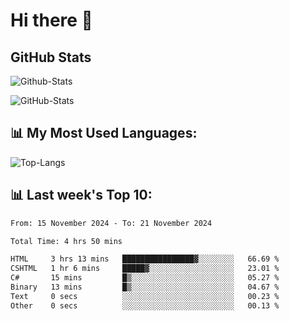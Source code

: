 # Hi there 👋

## GitHub Stats
![Github-Stats](https://github-readme-stats-sigma-five.vercel.app/api?username=ltorson&show_icons=true&theme=radical&count_private=true&show=reviews,discussions_started,discussions_answered,prs_merged,prs_merged_percentage)

![GitHub-Stats](https://github-readme-stats.vercel.app/api/wakatime?username=LeeTorson&theme=synthwave&size_weight=0.5&count_weight=0.5&title_color=36F9F6&langs_count=10&count_private=true)

## 📊 My Most Used Languages:
![Top-Langs](https://github-readme-stats-sigma-five.vercel.app/api/top-langs/?username=LTorson&layout=compact&langs_count=10)


## 📊 Last week's Top 10:
<!--START_SECTION:waka-->

```txt
From: 15 November 2024 - To: 21 November 2024

Total Time: 4 hrs 50 mins

HTML     3 hrs 13 mins   ████████████████▓░░░░░░░░   66.69 %
CSHTML   1 hr 6 mins     █████▓░░░░░░░░░░░░░░░░░░░   23.01 %
C#       15 mins         █▒░░░░░░░░░░░░░░░░░░░░░░░   05.27 %
Binary   13 mins         █▒░░░░░░░░░░░░░░░░░░░░░░░   04.67 %
Text     0 secs          ░░░░░░░░░░░░░░░░░░░░░░░░░   00.23 %
Other    0 secs          ░░░░░░░░░░░░░░░░░░░░░░░░░   00.13 %
```

<!--END_SECTION:waka-->
